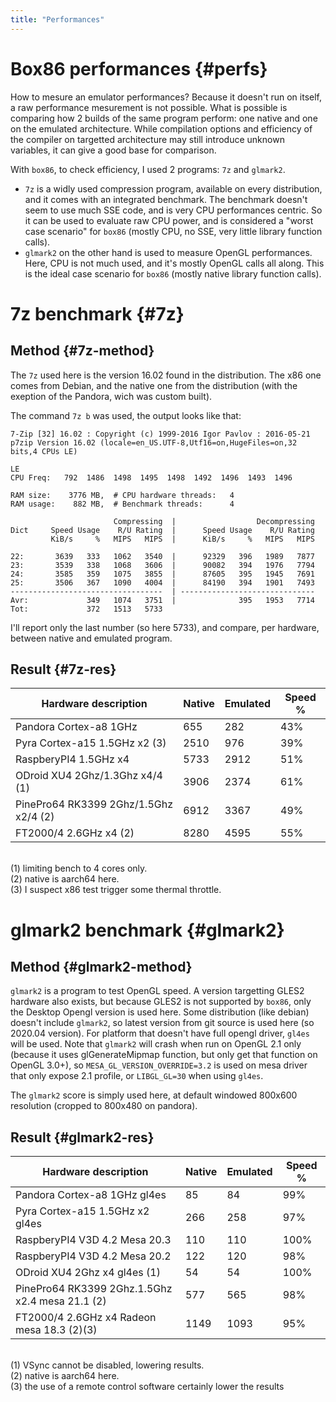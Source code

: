 ```yaml
---
title: "Performances"
---
```


# Box86 performances {#perfs}

How to mesure an emulator performances? Because it doesn't run on itself, a raw performance mesurement is not possible.
What is possible is comparing how 2 builds of the same program perform: one native and one on the emulated
architecture. While compilation options and efficiency of the compiler on targetted architecture may still introduce
unknown variables, it can give a good base for comparison.

With `box86`, to check efficiency, I used 2 programs: `7z` and `glmark2`.
* `7z` is a widly used compression program, available on every distribution, and it comes with an integrated benchmark.
  The benchmark doesn't seem to use much SSE code, and is very CPU performances centric. So it can be used to evaluate
  raw CPU power, and is considered a "worst case scenario" for `box86` (mostly CPU, no SSE, very little library
  function calls).
* `glmark2` on the other hand is used to measure OpenGL performances. Here, CPU is not much used, and it's mostly
  OpenGL calls all along. This is the ideal case scenario for `box86` (mostly native library function calls).

# 7z benchmark {#7z}

## Method {#7z-method}

The `7z` used here is the version 16.02 found in the distribution.
The x86 one comes from Debian, and the native one from the distribution (with the exeption of the Pandora, wich was
custom built).

The command `7z b` was used, the output looks like that:
```
7-Zip [32] 16.02 : Copyright (c) 1999-2016 Igor Pavlov : 2016-05-21
p7zip Version 16.02 (locale=en_US.UTF-8,Utf16=on,HugeFiles=on,32 bits,4 CPUs LE)

LE
CPU Freq:   792  1486  1498  1495  1498  1492  1496  1493  1496

RAM size:    3776 MB,  # CPU hardware threads:   4
RAM usage:    882 MB,  # Benchmark threads:      4

                       Compressing  |                  Decompressing
Dict     Speed Usage    R/U Rating  |      Speed Usage    R/U Rating
         KiB/s     %   MIPS   MIPS  |      KiB/s     %   MIPS   MIPS

22:       3639   333   1062   3540  |      92329   396   1989   7877
23:       3539   338   1068   3606  |      90082   394   1976   7794
24:       3585   359   1075   3855  |      87605   395   1945   7691
25:       3506   367   1090   4004  |      84190   394   1901   7493
----------------------------------  | ------------------------------
Avr:             349   1074   3751  |              395   1953   7714
Tot:             372   1513   5733
```

I'll report only the last number (so here 5733), and compare, per hardware, between native and emulated program.

## Result {#7z-res}

| Hardware description | Native | Emulated | Speed % |
| --- | --- | --- | --- |
| Pandora Cortex-a8 1GHz | 655 | 282 | 43% |
| Pyra Cortex-a15 1.5GHz x2 (3) | 2510 | 976 | 39% |
| RaspberyPI4 1.5GHz x4 | 5733 | 2912 | 51% |
| ODroid XU4 2Ghz/1.3Ghz x4/4 (1) | 3906 | 2374 | 61% |
| PinePro64 RK3399 2Ghz/1.5Ghz x2/4 (2) | 6912 | 3367 | 49% |
| FT2000/4 2.6GHz x4 (2) | 8280 | 4595 | 55% |

\
(1) limiting bench to 4 cores only.\
(2) native is aarch64 here.\
(3) I suspect x86 test trigger some thermal throttle.

# glmark2 benchmark {#glmark2}

## Method {#glmark2-method}

`glmark2` is a program to test OpenGL speed. A version targetting GLES2 hardware also exists, but because GLES2 is not
supported by `box86`, only the Desktop Opengl version is used here. Some distribution (like debian) doesn't include
`glmark2`, so latest version from git source is used here (so 2020.04 version). For platform that doesn't have full
opengl driver, `gl4es` will be used. Note that `glmark2` will crash when run on OpenGL 2.1 only (because it uses
glGenerateMipmap function, but only get that function on OpenGL 3.0+), so `MESA_GL_VERSION_OVERRIDE=3.2` is used on
mesa driver that only expose 2.1 profile, or `LIBGL_GL=30` when using `gl4es`.

The `glmark2` score is simply used here, at default windowed 800x600 resolution (cropped to 800x480 on pandora).

## Result {#glmark2-res}

| Hardware description | Native | Emulated | Speed % |
| --- | --- | --- | --- |
| Pandora Cortex-a8 1GHz gl4es | 85 | 84 | 99% |
| Pyra Cortex-a15 1.5GHz x2 gl4es | 266 | 258 | 97% |
| RaspberyPI4 V3D 4.2 Mesa 20.3 | 110 | 110 | 100% |
| RaspberyPI4 V3D 4.2 Mesa 20.2 | 122 | 120 | 98% |
| ODroid XU4 2Ghz x4 gl4es (1) | 54 | 54 | 100% |
| PinePro64 RK3399 2Ghz.1.5Ghz x2.4 mesa 21.1 (2) | 577 | 565 | 98% |
| FT2000/4 2.6GHz x4 Radeon mesa 18.3 (2)(3) | 1149 | 1093 | 95% |

\
(1) VSync cannot be disabled, lowering results.\
(2) native is aarch64 here.\
(3) the use of a remote control software certainly lower the results

